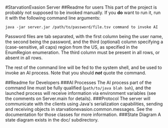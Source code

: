 #StarvationEvasion Server
##Readme for users
This part of the project is probably not supposed to be invoked manually. If you **do** want to run it, run it with the following command line arguments:

    java -jar server.jar /path/to/password/file.tsv command to invoke AI

Password files are tab separated, with the first column being the user name, the second being the password, and the third (optional) column specifying a (case-sensitive, all caps) region from the US, as specified in the EnumRegion enumeration. The third column must be present in all rows, or absent in all rows.

The rest of the command line will be fed to the system shell, and be used to invoke an AI process. Note that you should ***not*** quote the command.

##Readme for Developers
###AI Processes
The AI process part of the command line must be fully qualified (`path/to/java blah bah`), and the launched process will receive information via environment variables (see the comments on Server.main for details).
###Protocol
The server will communicate with the clients using Java's serialization capabilities, sending and receiving objects in starvationevasion.common.messages. See the documentation for those classes for more information.
###State Diagram
A state diagram exists in the doc/ subdirectory.